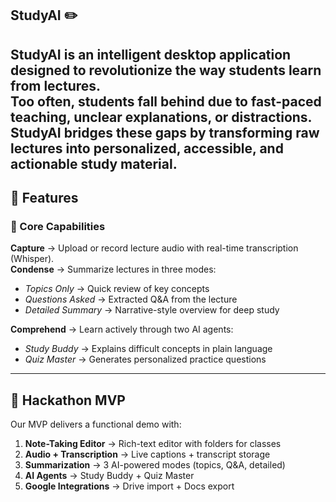 StudyAI ✏️
----
**StudyAI** is an intelligent desktop application designed to revolutionize the way students learn from lectures.  
Too often, students fall behind due to fast-paced teaching, unclear explanations, or distractions. StudyAI bridges these gaps by transforming raw lectures into **personalized, accessible, and actionable study material**.
-----

## 🚀 Features

### 📌 Core Capabilities
**Capture** → Upload or record lecture audio with real-time transcription (Whisper).  
**Condense** → Summarize lectures in three modes:
  - *Topics Only* → Quick review of key concepts  
  - *Questions Asked* → Extracted Q&A from the lecture  
  - *Detailed Summary* → Narrative-style overview for deep study
    
**Comprehend** → Learn actively through two AI agents:
  - *Study Buddy* → Explains difficult concepts in plain language  
  - *Quiz Master* → Generates personalized practice questions  

-----------
## 🎯 Hackathon MVP

Our MVP delivers a functional demo with:  
1. **Note-Taking Editor** → Rich-text editor with folders for classes  
2. **Audio + Transcription** → Live captions + transcript storage  
3. **Summarization** → 3 AI-powered modes (topics, Q&A, detailed)  
4. **AI Agents** → Study Buddy + Quiz Master  
5. **Google Integrations** → Drive import + Docs export  



